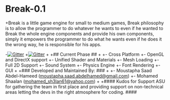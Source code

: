 # Break-0.1
+Break is a little game engine for small to medium games, Break philosophy is to allow the programmer to do whatever he wants to even if he wanted to Break the whole engine components and provide his own components, simply it empowers the programmer to do what he wants even if he does it the wrong way, he is responsible for his apps.

-[![Gitter](https://badges.gitter.im/Join%20Chat.svg)](https://gitter.im/BreakEngine/Break-0.1?utm_source=badge&utm_medium=badge&utm_campaign=pr-badge&utm_content=badge)
+[![Gitter](https://badges.gitter.im/Join%20Chat.svg)](https://gitter.im/BreakEngine/Break-0.1?utm_source=badge&utm_medium=badge&utm_campaign=pr-badge&utm_content=badge)
+
+## Current Phase ##
+
+- Cross Platform
+- OpenGL and DirectX support
+- Unified Shader and Materials
+- Mesh Loading
+- Full 2D Support
+- Sound System
+- Physics Engine
+- Font Rendering
+- GUI
+
+### Developed and Maintained By: ###
+
+- Moustapha Saad Abdel-Hameed (moustapha.saad.abdelhamed@gmail.com)
+- Mohamed Shaalan (mohamed_sh3lan61@yahoo.com)
+
+#### Kudos for Support ASU for gathering the team in first place and providing support on non-technical areas letting the devs in the right atmosphere for coding. ####

